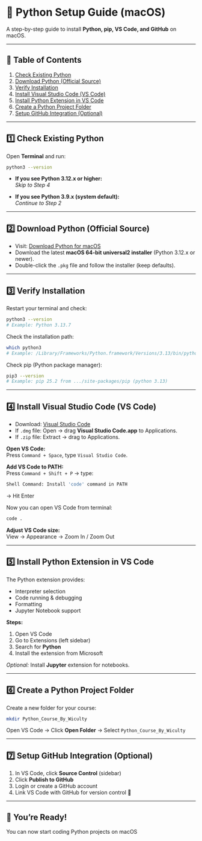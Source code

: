 # 🐍 Python Setup Guide (macOS)

A step-by-step guide to install **Python, pip, VS Code, and GitHub** on macOS.

---

## 📑 Table of Contents

1. [Check Existing Python](#check-existing-python)
2. [Download Python (Official Source)](#download-python-official-source)
3. [Verify Installation](#3-verify-installation)
4. [Install Visual Studio Code (VS Code)](#install-visual-studio-code-vs-code)
5. [Install Python Extension in VS Code](#install-python-extension-in-vs-code)
6. [Create a Python Project Folder](#create-a-python-project-folder)
7. [Setup GitHub Integration (Optional)](#setup-github-integration-optional)

---

## 1️⃣ Check Existing Python

Open **Terminal** and run:

```bash
python3 --version
```

- **If you see Python 3.12.x or higher:**  
  _Skip to Step 4_

- **If you see Python 3.9.x (system default):**  
  _Continue to Step 2_

---

## 2️⃣ Download Python (Official Source)

- Visit: [Download Python for macOS](https://www.python.org/downloads/macos/)
- Download the latest **macOS 64-bit universal2 installer** (Python 3.12.x or newer).
- Double-click the `.pkg` file and follow the installer (keep defaults).

---

## 3️⃣ Verify Installation

Restart your terminal and check:

```bash
python3 --version
# Example: Python 3.13.7
```

Check the installation path:

```bash
which python3
# Example: /Library/Frameworks/Python.framework/Versions/3.13/bin/python3
```

Check pip (Python package manager):

```bash
pip3 --version
# Example: pip 25.2 from .../site-packages/pip (python 3.13)
```

---

## 4️⃣ Install Visual Studio Code (VS Code)

- Download: [Visual Studio Code](https://code.visualstudio.com/)
- If `.dmg` file: Open → drag **Visual Studio Code.app** to Applications.
- If `.zip` file: Extract → drag to Applications.

**Open VS Code:**  
Press `Command + Space`, type `Visual Studio Code`.

**Add VS Code to PATH:**  
Press `Command + Shift + P` → type:

```bash
Shell Command: Install 'code' command in PATH
```
→ Hit Enter

Now you can open VS Code from terminal:

```bash
code .
```

**Adjust VS Code size:**  
View → Appearance → Zoom In / Zoom Out

---

## 5️⃣ Install Python Extension in VS Code

The Python extension provides:

- Interpreter selection
- Code running & debugging
- Formatting
- Jupyter Notebook support

**Steps:**

1. Open VS Code
2. Go to Extensions (left sidebar)
3. Search for **Python**
4. Install the extension from Microsoft

_Optional:_ Install **Jupyter** extension for notebooks.

---

## 6️⃣ Create a Python Project Folder

Create a new folder for your course:

```bash
mkdir Python_Course_By_Wiculty
```

Open VS Code → Click **Open Folder** → Select `Python_Course_By_Wiculty`

---

## 7️⃣ Setup GitHub Integration (Optional)

1. In VS Code, click **Source Control** (sidebar)
2. Click **Publish to GitHub**
3. Login or create a GitHub account
4. Link VS Code with GitHub for version control 🚀

---

## 🎉 You’re Ready!

You can now start coding Python projects on macOS
